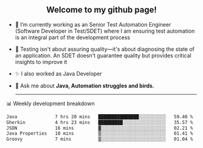 <h2 align="center">Welcome to my github page!</h2>

- 🔭 I’m currently working as an Senior Test Automation Engineer (Software Developer in Test/SDET) where I am ensuring test automation is an integral part of the development process
- 🎩 Testing isn't about assuring quality—it's about diagnosing the state of an application. An SDET doesn't guarantee quality but provides critical insights to improve it
- ✨ I also worked as Java Developer
- 💬 Ask me about **Java, Automation struggles and birds.**
  
  -------
  
📊 Weekly development breakdown

<!--START_SECTION:waka-->

```txt
Java              7 hrs 20 mins   ███████████████░░░░░░░░░░   59.40 %
Gherkin           4 hrs 23 mins   █████████░░░░░░░░░░░░░░░░   35.57 %
JSON              16 mins         ▓░░░░░░░░░░░░░░░░░░░░░░░░   02.21 %
Java Properties   10 mins         ▒░░░░░░░░░░░░░░░░░░░░░░░░   01.41 %
Groovy            7 mins          ▒░░░░░░░░░░░░░░░░░░░░░░░░   01.04 %
```

<!--END_SECTION:waka-->
